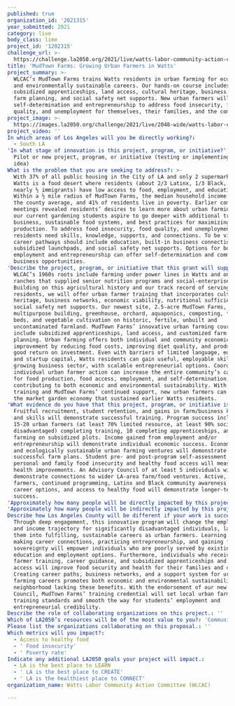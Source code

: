 ```yaml
---
published: true
organization_id: '2021315'
year_submitted: 2021
category: live
body_class: lime
project_id: '1202315'
challenge_url: >-
  https://challenge.la2050.org/2021/live/watts-labor-community-action-committee-wlcac/
title: 'MudTown Farms: Growing Urban Farmers in Watts'
project_summary: >-
  WLCAC’s MudTown Farms trains Watts residents in urban farming for economically
  and environmentally sustainable careers. Our hands-on course includes
  subsidized apprenticeships, land access, cultural heritage, business networks,
  farm planning, and social safety net supports. New urban farmers will use
  self-determination and entrepreneurship to address food insecurity, food
  quality, and unemployment for themselves, their families, and the community.
project_image: >-
  https://images.la2050.org/challenge/2021/live/2048-wide/watts-labor-community-action-committee-wlcac.jpg
project_video: ''
In which areas of Los Angeles will you be directly working?:
  - South LA
'In what stage of innovation is this project, program, or initiative?': >-
  Pilot or new project, program, or initiative (testing or implementing a new
  idea)
What is the problem that you are seeking to address?: >-
  With 37% of all public housing in the City of LA and only 2 supermarkets,
  Watts is a food desert where residents (about 2/3 Latinx, 1/3 Black, and
  nearly ½ immigrants) have low access to food, employment, and education.
  Within a ½ mile radius of MudTown Farms, the median household income is half
  the county average, and 41% of residents live in poverty. Earlier community
  meetings revealed residents’ desires to learn more about urban farming, and
  our current gardening students aspire to go deeper with additional training in
  business, sustainable food systems, and best practices for maximizing food
  production. To address food insecurity, food quality, and unemployment, Watts
  residents need skills, knowledge, supports, and connections. To be viable,
  career pathways should include education, built-in business connections,
  subsidized launchpads, and social safety net supports. Options for both
  employment and entrepreneurship can offer self-determination and community
  business opportunities.
'Describe the project, program, or initiative that this grant will support to address the problem identified.': >-
  WLCAC’s 1960s roots include farming under power lines in Watts and on remote
  ranches that supplied senior nutrition programs and social-enterprise markets.
  Building on this agricultural history and our track record of serving Watts
  residents, we will offer urban farmer training that incorporates cultural
  heritage, business networks, economic viability, nutritional sufficiency, and
  social safety net supports. Our newest site, 2.5-acre MudTown Farms, boasts a
  multipurpose building, greenhouse, orchard, aquaponics, composting, flower
  beds, and vegetable cultivation on historic, fertile, unbuilt and
  uncontaminated farmland. MudTown Farms’ innovative urban farming course will
  include subsidized apprenticeships, land access, and customized farm business
  planning. Urban farming offers both individual and community economic
  improvement by reducing food costs, improving diet quality, and producing a
  good return on investment. Even with barriers of limited language, education,
  and startup capital, Watts residents can gain useful, employable skills in a
  growing business sector, with scalable entrepreneurial options. Coordinated
  individual urban farmer action can increase the entire community’s capacity
  for food production, food access, employment, and self-determination,
  contributing to both economic and environmental sustainability. With this
  training and MudTown Farms’ continued support, new urban farmers can regrow
  the market garden economy that sustained earlier Watts residents.
'What evidence do you have that this project, program, or initiative is or will be successful, and how will you define and measure success?': >-
  Fruitful recruitment, student retention, and gains in farm/business knowledge
  and skills will demonstrate successful training. Program success includes
  15-20 urban farmers (at least 70% limited resource, at least 90% socially
  disadvantaged) completing training, 10 completing apprenticeships, and 5
  farming on subsidized plots. Income gained from employment and/or
  entrepreneurship will demonstrate individual economic success. Economically
  and ecologically sustainable urban farming ventures will demonstrate
  successful farm plans. Student pre- and post-program self-assessment of
  personal and family food insecurity and healthy food access will measure
  health improvements. An Advisory Council of at least 5 individuals will
  demonstrate connections to wider LA-area farm/food ventures. Active, trained
  farmers, continued programming, Latinx and Black community awareness of new
  career options, and access to healthy food will demonstrate longer-term
  success.
'Approximately how many people will be directly impacted by this project, program, or initiative?': '20'
'Approximately how many people will be indirectly impacted by this project, program, or initiative?': '80'
Describe how Los Angeles County will be different if your work is successful.: >-
  Through deep engagement, this innovative program will change the employment
  and income trajectory for significantly disadvantaged individuals, launching
  them into fulfilling, sustainable careers as urban farmers. Learning skills,
  making career connections, practicing entrepreneurship, and gaining food
  sovereignty will empower individuals who are poorly served by existing
  education and employment options. Furthermore, individuals who receive urban
  farmer training, career guidance, and subsidized apprenticeships and land
  access will improve food security and health for their families and community.
  Creating career paths, business networks, and a support system for urban
  farming careers promotes both economic and environmental sustainability in a
  neighborhood lacking these benefits. With the endorsement of our new Advisory
  Council, MudTown Farms’ training credential will set local urban farmer
  training standards and smooth the way for students’ employment and
  entrepreneurial credibility.
Describe the role of collaborating organizations on this project.: ''
Which of LA2050’s resources will be of the most value to you?: 'Communications support,Capacity-building and training,Volunteer recruitment'
Please list the organizations collaborating on this proposal.: ''
Which metrics will you impact?:
  - Access to healthy food
  - ' Food insecurity'
  - ' Poverty rate'
Indicate any additional LA2050 goals your project will impact.:
  - LA is the best place to LEARN
  - ' LA is the best place to CREATE'
  - ' LA is the healthiest place to CONNECT'
organization_name: Watts Labor Community Action Committee (WLCAC)

---
```

